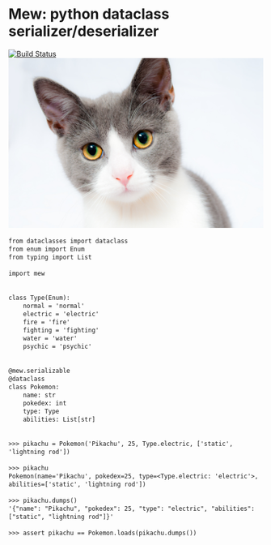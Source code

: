 Mew: python dataclass serializer/deserializer
=============================================
[![Build Status](https://travis-ci.org/cliffxuan/mew.svg?branch=master)](https://travis-ci.org/cliffxuan/mew)
![image](https://raw.githubusercontent.com/cliffxuan/mew/master/mew.jpg)

``` {.sourceCode .python}
from dataclasses import dataclass
from enum import Enum
from typing import List

import mew


class Type(Enum):
    normal = 'normal'
    electric = 'electric'
    fire = 'fire'
    fighting = 'fighting'
    water = 'water'
    psychic = 'psychic'


@mew.serializable
@dataclass
class Pokemon:
    name: str
    pokedex: int
    type: Type
    abilities: List[str]


>>> pikachu = Pokemon('Pikachu', 25, Type.electric, ['static', 'lightning rod'])

>>> pikachu
Pokemon(name='Pikachu', pokedex=25, type=<Type.electric: 'electric'>, abilities=['static', 'lightning rod'])

>>> pikachu.dumps()
'{"name": "Pikachu", "pokedex": 25, "type": "electric", "abilities": ["static", "lightning rod"]}'

>>> assert pikachu == Pokemon.loads(pikachu.dumps())
```
